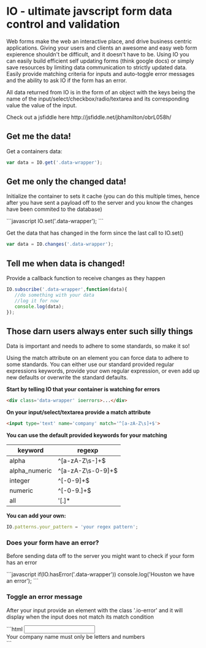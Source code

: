 <h1>IO - ultimate javscript form data control and validation</h1>

<p>Web forms make the web an interactive place, and drive business centric applications. Giving your users and
clients an awesome and easy web form expierence shouldn't be difficult, and it doesn't have to be. Using IO you
can easily build efficient self updating forms (think google docs) or simply save resources by limiting data
communication to strictly updated data. Easily provide matching criteria for inputs and auto-toggle error messages
and the ability to ask IO if the form has an error.</p>

<p>All data returned from IO is in the form of an object with the keys being the name of the 
input/select/checkbox/radio/textarea and its corresponding value the value of the input.</p>

<p>Check out a jsfiddle here http://jsfiddle.net/jbhamilton/obrL058h/</p>

<h2>Get me the data!</h2>
<p>Get a containers data:</p>

```javascript
var data = IO.get('.data-wrapper');
```

<h2>Get me only the changed data!</h2>
<p>Initialize the container to sets it cache (you can do this multiple times, hence after you have sent a payload
off to the server and you know the changes have been commited to the database)</p>
```javascript
IO.set('.data-wrapper');
```
<p>Get the data that has changed in the form since the last call to IO.set()</p>

```javascript
var data = IO.changes('.data-wrapper');
```

<h2>Tell me when data is changed!</h2>
<p>Provide a callback function to receive changes as they happen</p>

```javascript
IO.subscribe('.data-wrapper',function(data){
   //do something with your data
   //log it for now
   console.log(data);
});
```

<h2>Those darn users always enter such silly things</h2>
<p>Data is important and needs to adhere to some standards, so make it so!</p>
<p>Using the match attribute on an element you can force data to adhere to some standards. You can either use our standard provided regular expressions keywords, provide your
own regular expression, or even add up new defaults or overwrite the standard defaults.</p>

<b>Start by telling IO that your container is watching for errors</b>
```html
<div class='data-wrapper' ioerrors>...</div>
```

<b>On your input/select/textarea provide a match attribute</b>
```html
<input type='text' name='company' match='^[a-zA-Z\s]+$'>
```

<b>You can use the default provided keywords for your matching</b>

keyword | regexp
------- | ---------
alpha|^[a-zA-Z\s\-]+$
alpha_numeric|^[a-zA-Z\s\-0-9]+$
integer|^[\-0-9]+$
numeric|^[\-0-9\.]+$
all|'[.]*

<b>You can add your own:</b>
```javascript
IO.patterns.your_pattern = 'your regex pattern';
```

<h3>Does your form have an error?</h3>
<p>Before sending data off to the server you might want to check if your form has an error</p>
```javascript
if(IO.hasError('.data-wrapper'))
    console.log('Houston we have an error');
```

<h3>Toggle an error message</h3>
<p>After your input provide an element with the class '.io-error' and it will display when the input does not match
its match condition</p>
```html
<input type='text' name='company' pattern='alpha_numeric'>
<div class='io-error'>Your company name must only be letters and numbers</div>
```
